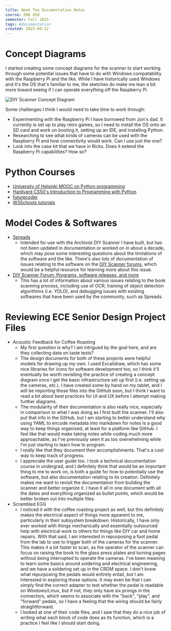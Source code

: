```yaml
---
title: Week Two Documentation Notes
course: ENG 810
semester: Fall 2025
tags: #documentation
created: 2025-08-22
---
```


# Concept Diagrams

I started creating some concept diagrams for the scanner to start working through some potential issues that have to do with Windows compatability with the Raspberry Pi and the like. While I have historically used Windows and it's the OS that's familiar to me, the sketches do make me lean a bit more toward seeing if I can operate everything off the Raspberry Pi. 

![DIY Scanner Concept Diagram](eng810/concept_diagrams/scanner_diagrams.png)

Some challenges I think I would need to take time to work through:
- Experimenting with the Raspberry Pi I have borrowed from Jon's dad. It currently is set up to play retro games, so I need to install the OS onto an SD card and work on booting it, setting up an IDE, and installing Python. 
- Researching to see what kinds of cameras can be used with the Raspberry Pi and how connectivity would work. Can I use just the one?
- Look into the case kit that we have in Ricks. Does it extend the Raspberry Pi capabilities? How so?

# Python Courses
- [University of Helsinki MOOC on Python programming](https://programming-22.mooc.fi/)
- [Hardvard CS50's Introduction to Programming with Python](https://cs50.harvard.edu/python/)
- [futurecoder](https://futurecoder.io/)
- [W3Schools tutorials](https://www.w3schools.com/python/default.asp)

# Model Codes & Softwares
- [Spreads](https://github.com/DIYBookScanner/spreads)
    - Intended for use with the Archivist DIY Scanner I have built, but has not been updated in documentation or worked on in about a decade, which may pose some interesting questions about the limitations of the software and the like. There's also lots of documentation of issues relating to the software on the [DIY Scanner forums](https://diybookscanner.org/forum/), which would be a helpful resource for learning more about this issue.
- [DIY Scanner Forum: Programs, software releases, and more](https://diybookscanner.org/forum/)
    - This has a lot of information about various issues relating to the book scanning process, including use of OCR, training of object detection algorithims (i.e. YOLO), and debugging issues with existing softwares that have been used by the community, such as Spreads.

# Reviewing ECE Senior Design Project Files
- Acoustic Feedback for Coffee Roasting
    - My first question is why? I am intrigued by the goal here, and are they collecting data on taste tests?
    - The design documents for both of these projects were helpful models for drawing up my own. I used Excalidraw, which has some nice libraries for icons for software development too, so I think it'll eventually be worth revisiting the practice of creating a concept diagram once I get the basic infrastructure set up first (i.e. setting up the cameras, etc.). I have created some by hand on my tablet, and I will be importing those files into the GitHub soon, but I think I want to read a bit about best practices for UI and UX before I attempt making further diagrams.
    - The modularity of their documentation is also really nice, especially in comparison to what I was doing as I first built the scanner. I'll also put that info in the GitHub, but I am starting to better understand why using YAML to encode metadata into markdown for notes is a good way to keep things organized, at least for a platform like GitHub. I feel like that would make taking notes while coding much more approachable, as I've previously seen it as too overwhelming while I'm just starting to learn how to program.
    - I *really* like that they document their accomplishments. That's a cool way to keep track of progress.
    - I appreciate the user guide too. I took a technical documentation course in undergrad, and I definitely think that would be an important thing to me to work on, is both a guide for how to potentially use the software, but also documentation relating to its creation. Definitely makes me want to revisit the documentation from building the scanner and better organize it. I have it all in one document with all the dates and everything organized as bullet points, which would be better broken out into multiple files.
- Scrambled EGG
    - I noticed it with the coffee roasting project as well, but this definitely makes the electrical aspect of things more apparent to me, particularly in their subsystem breakdown. Historically, I have only ever worked with things mechanically and essentially outsourced help with electrical work to others for things like DIY car and home repairs. With that said, I am interested in repurposing a foot pedal from the lab to use to trigger both of the cameras for the scanner. This makes it a lot faster to scan, as the operator of the scanner can focus on raising the book to the glass press plates and turning pages without being interrupted to operate the cameras. I've been meaning to learn some basics around soldering and electrical engineering, and we have a soldering set up in the CRDM space. I don't know what repurposing the pedals would entirely entail, but I am interested in exploring those options. It may even be that I can simply find the correct adapter to test whether the pedal is readable on Windows/Linux, but if not, they only have six prongs in the connectors, which seems to associate with the "back", "play", and "forward" pedals, so I have a feeling that the wiring should be fairly straightforward.
    - I looked at one of their code files, and I saw that they do a nice job of writing what each block of code does as its function, which is a practice I feel like I should start doing.
